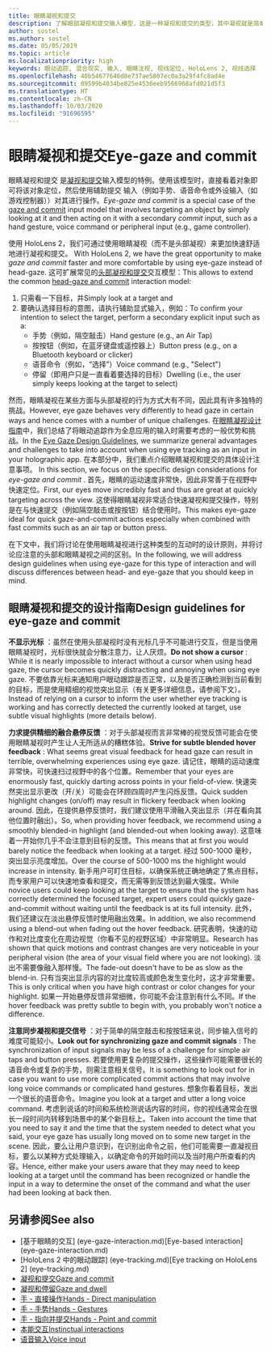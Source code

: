 ```yaml
---
title: 眼睛凝视和提交
description: 了解眼部凝视和提交输入模型，这是一种凝视和提交的类型，其中凝视就是简单地看着对象。
author: sostel
ms.author: sostel
ms.date: 05/05/2019
ms.topic: article
ms.localizationpriority: high
keywords: 眼动追踪, 混合现实, 输入, 眼睛注视, 视线定位, HoloLens 2, 视线选择
ms.openlocfilehash: 40b54677646d8e737ae5807ec0a3a29f4fc8ad4e
ms.sourcegitcommit: 09599b4034be825e4536eeb9566968afd021d5f3
ms.translationtype: HT
ms.contentlocale: zh-CN
ms.lasthandoff: 10/03/2020
ms.locfileid: "91696595"
---
```

# <a name="eye-gaze-and-commit"></a><span data-ttu-id="d40c4-104">眼睛凝视和提交</span><span class="sxs-lookup"><span data-stu-id="d40c4-104">Eye-gaze and commit</span></span>
<span data-ttu-id="d40c4-105">眼睛凝视和提交  是[凝视和提交](gaze-and-commit.md)输入模型的特例。使用该模型时，直接看着对象即可将该对象定位，然后使用辅助提交  输入（例如手势、语音命令或外设输入（如游戏控制器））对其进行操作。</span><span class="sxs-lookup"><span data-stu-id="d40c4-105">_Eye-gaze and commit_ is a special case of the [gaze and commit](gaze-and-commit.md) input model that involves targeting an object by simply looking at it and then acting on it with a secondary _commit_ input, such as a hand gesture, voice command or peripheral input (e.g., game controller).</span></span> 

<span data-ttu-id="d40c4-106">使用 HoloLens 2，我们可通过使用眼睛凝视（而不是头部凝视）来更加快速舒适地进行凝视和提交。 </span><span class="sxs-lookup"><span data-stu-id="d40c4-106">With HoloLens 2, we have the great opportunity to make _gaze and commit_ faster and more comfortable by using eye-gaze instead of head-gaze.</span></span> <span data-ttu-id="d40c4-107">这可扩展常见的[头部凝视和提交](gaze-and-commit.md)交互模型：</span><span class="sxs-lookup"><span data-stu-id="d40c4-107">This allows to extend the common [head-gaze and commit](gaze-and-commit.md) interaction model:</span></span> 
1. <span data-ttu-id="d40c4-108">只需看一下目标，并</span><span class="sxs-lookup"><span data-stu-id="d40c4-108">Simply look at a target and</span></span> 
2. <span data-ttu-id="d40c4-109">要确认选择目标的意图，请执行辅助显式输入，例如：</span><span class="sxs-lookup"><span data-stu-id="d40c4-109">To confirm your intention to select the target, perform a secondary explicit input such as a:</span></span>  
   - <span data-ttu-id="d40c4-110">手势（例如，隔空敲击）</span><span class="sxs-lookup"><span data-stu-id="d40c4-110">Hand gesture (e.g., an Air Tap)</span></span>
   - <span data-ttu-id="d40c4-111">按按钮（例如，在蓝牙键盘或遥控器上）</span><span class="sxs-lookup"><span data-stu-id="d40c4-111">Button press (e.g., on a Bluetooth keyboard or clicker)</span></span>
   - <span data-ttu-id="d40c4-112">语音命令（例如，“选择”）</span><span class="sxs-lookup"><span data-stu-id="d40c4-112">Voice command (e.g., "Select")</span></span>
   - <span data-ttu-id="d40c4-113">停留（即用户只是一直看着要选择的目标）</span><span class="sxs-lookup"><span data-stu-id="d40c4-113">Dwelling (i.e., the user simply keeps looking at the target to select)</span></span>

<span data-ttu-id="d40c4-114">然而，眼睛凝视在某些方面与头部凝视的行为方式大有不同，因此具有许多独特的挑战。</span><span class="sxs-lookup"><span data-stu-id="d40c4-114">However, eye gaze behaves very differently to head gaze in certain ways and hence comes with a number of unique challenges.</span></span> <span data-ttu-id="d40c4-115">在[眼睛凝视设计指南](eye-tracking.md)中，我们总结了将眼动追踪作为全息应用的输入时需要考虑的一般优势和挑战。</span><span class="sxs-lookup"><span data-stu-id="d40c4-115">In the [Eye Gaze Design Guidelines](eye-tracking.md), we summarize general advantages and challenges to take into account when using eye tracking as an input in your holographic app.</span></span> <span data-ttu-id="d40c4-116">在本部分中，我们重点介绍眼睛凝视和提交的具体设计注意事项。 </span><span class="sxs-lookup"><span data-stu-id="d40c4-116">In this section, we focus on the specific design considerations for _eye-gaze and commit_ .</span></span>
<span data-ttu-id="d40c4-117">首先，眼睛的运动速度非常快，因此非常善于在视野中快速定位。</span><span class="sxs-lookup"><span data-stu-id="d40c4-117">First, our eyes move incredibly fast and thus are great at quickly targeting across the view.</span></span> <span data-ttu-id="d40c4-118">这使得眼睛凝视非常适合快速凝视和提交操作，特别是在与快速提交（例如隔空敲击或按按钮）结合使用时。</span><span class="sxs-lookup"><span data-stu-id="d40c4-118">This makes eye-gaze ideal for quick gaze-and-commit actions especially when combined with fast commits such as an air tap or button press.</span></span>
   
<span data-ttu-id="d40c4-119">在下文中，我们将讨论在使用眼睛凝视进行这种类型的互动时的设计原则，并将讨论应注意的头部和眼睛凝视之间的区别。</span><span class="sxs-lookup"><span data-stu-id="d40c4-119">In the following, we will address design guidelines when using eye-gaze for this type of interaction and will discuss differences between head- and eye-gaze that you should keep in mind.</span></span>

## <a name="design-guidelines-for-eye-gaze-and-commit"></a><span data-ttu-id="d40c4-120">眼睛凝视和提交的设计指南</span><span class="sxs-lookup"><span data-stu-id="d40c4-120">Design guidelines for eye-gaze and commit</span></span>

<span data-ttu-id="d40c4-121">**不显示光标** ：虽然在使用头部凝视时没有光标几乎不可能进行交互，但是当使用眼睛凝视时，光标很快就会分散注意力，让人厌烦。</span><span class="sxs-lookup"><span data-stu-id="d40c4-121">**Do not show a cursor** : While it is nearly impossible to interact without a cursor when using head gaze, the cursor becomes quickly distracting and annoying when using eye gaze.</span></span> <span data-ttu-id="d40c4-122">不要依靠光标来通知用户眼动跟踪是否正常，以及是否正确检测到当前看到的目标，而是使用精细的视觉突出显示（有关更多详细信息，请参阅下文）。</span><span class="sxs-lookup"><span data-stu-id="d40c4-122">Instead of relying on a cursor to inform the user whether eye tracking is working and has correctly detected the currently looked at target, use subtle visual highlights (more details below).</span></span>

<span data-ttu-id="d40c4-123">**力求提供精细的融合悬停反馈** ：对于头部凝视而言非常棒的视觉反馈可能会在使用眼睛凝视时产生让人无所适从的糟糕体验。</span><span class="sxs-lookup"><span data-stu-id="d40c4-123">**Strive for subtle blended hover feedback** : What seems great visual feedback for head gaze can result in terrible, overwhelming experiences using eye gaze.</span></span> <span data-ttu-id="d40c4-124">请记住，眼睛的运动速度非常快，可快速扫过视野中的各个位置。</span><span class="sxs-lookup"><span data-stu-id="d40c4-124">Remember that your eyes are enormously fast, quickly darting across points in your field-of-view.</span></span> <span data-ttu-id="d40c4-125">快速突然突出显示更改（开/关）可能会在环顾四周时产生闪烁反馈。</span><span class="sxs-lookup"><span data-stu-id="d40c4-125">Quick sudden highlight changes (on/off) may result in flickery feedback when looking around.</span></span> <span data-ttu-id="d40c4-126">因此，在提供悬停反馈时，我们建议使用平滑融入突出显示（并在看向其他位置时融出）。</span><span class="sxs-lookup"><span data-stu-id="d40c4-126">So, when providing hover feedback, we recommend using a smoothly blended-in highlight (and blended-out when looking away).</span></span> <span data-ttu-id="d40c4-127">这意味着一开始你几乎不会注意到目标的反馈。</span><span class="sxs-lookup"><span data-stu-id="d40c4-127">This means that at first you would barely notice the feedback when looking at a target.</span></span> <span data-ttu-id="d40c4-128">经过 500-1000 毫秒，突出显示亮度增加。</span><span class="sxs-lookup"><span data-stu-id="d40c4-128">Over the course of 500-1000 ms the highlight would increase in intensity.</span></span> <span data-ttu-id="d40c4-129">新手用户可盯住目标，以确保系统正确地确定了焦点目标，而专家用户可以快速地查看和提交，而无需等到反馈达到最大强度。</span><span class="sxs-lookup"><span data-stu-id="d40c4-129">While novice users could keep looking at the target to ensure that the system has correctly determined the focused target, expert users could quickly gaze-and-commit without waiting until the feedback is at its full intensity.</span></span> <span data-ttu-id="d40c4-130">此外，我们还建议在淡出悬停反馈时使用融出效果。</span><span class="sxs-lookup"><span data-stu-id="d40c4-130">In addition, we also recommend using a blend-out when fading out the hover feedback.</span></span> <span data-ttu-id="d40c4-131">研究表明，快速的动作和对比度变化在周边视觉（你看不见的视野区域）中非常明显。</span><span class="sxs-lookup"><span data-stu-id="d40c4-131">Research has shown that quick motions and contrast changes are very noticeable in your peripheral vision (the area of your visual field where you are not looking).</span></span>
<span data-ttu-id="d40c4-132">淡出不需要像融入那样慢。</span><span class="sxs-lookup"><span data-stu-id="d40c4-132">The fade-out doesn't have to be as slow as the blend-in.</span></span> <span data-ttu-id="d40c4-133">只有当突出显示内容的对比度较高或颜色发生变化时，这才非常重要。</span><span class="sxs-lookup"><span data-stu-id="d40c4-133">This is only critical when you have high contrast or color changes for your highlight.</span></span> <span data-ttu-id="d40c4-134">如果一开始悬停反馈非常细微，你可能不会注意到有什么不同。</span><span class="sxs-lookup"><span data-stu-id="d40c4-134">If the hover feedback was pretty subtle to begin with, you probably won't notice a difference.</span></span>

<span data-ttu-id="d40c4-135">**注意同步凝视和提交信号** ：对于简单的隔空敲击和按按钮来说，同步输入信号的难度可能较小。</span><span class="sxs-lookup"><span data-stu-id="d40c4-135">**Look out for synchronizing gaze and commit signals** : The synchronization of input signals may be less of a challenge for simple air taps and button presses.</span></span> <span data-ttu-id="d40c4-136">若要使用更复杂的提交操作，这些操作可能需要很长的语音命令或复杂的手势，则需注意相关信号。</span><span class="sxs-lookup"><span data-stu-id="d40c4-136">It is something to look out for in case you want to use more complicated commit actions that may involve long voice commands or complicated hand gestures.</span></span> <span data-ttu-id="d40c4-137">想象你看着目标，发出一个很长的语音命令。</span><span class="sxs-lookup"><span data-stu-id="d40c4-137">Imagine you look at a target and utter a long voice command.</span></span> <span data-ttu-id="d40c4-138">考虑到说话的时间和系统检测说话内容的时间，你的视线通常会在很长一段时间内转移到场景中的某个新目标上。</span><span class="sxs-lookup"><span data-stu-id="d40c4-138">Taken into account the time that you need to say it and the time that the system needed to detect what you said, your eye gaze has usually long moved on to some new target in the scene.</span></span> <span data-ttu-id="d40c4-139">因此，要么让用户意识到，在识别出命令之前，他们可能需要一直凝视目标，要么以某种方式处理输入，以确定命令的开始时间以及当时用户所查看的内容。</span><span class="sxs-lookup"><span data-stu-id="d40c4-139">Hence, either make your users aware that they may need to keep looking at a target until the command has been recognized or handle the input in a way to determine the onset of the command and what the user had been looking at back then.</span></span>

## <a name="see-also"></a><span data-ttu-id="d40c4-140">另请参阅</span><span class="sxs-lookup"><span data-stu-id="d40c4-140">See also</span></span>
* <span data-ttu-id="d40c4-141">[基于眼睛的交互] (eye-gaze-interaction.md)</span><span class="sxs-lookup"><span data-stu-id="d40c4-141">[Eye-based interaction] (eye-gaze-interaction.md)</span></span>
* <span data-ttu-id="d40c4-142">[HoloLens 2 中的眼动跟踪] (eye-tracking.md)</span><span class="sxs-lookup"><span data-stu-id="d40c4-142">[Eye tracking on HoloLens 2] (eye-tracking.md)</span></span>
* [<span data-ttu-id="d40c4-143">凝视和提交</span><span class="sxs-lookup"><span data-stu-id="d40c4-143">Gaze and commit</span></span>](gaze-and-commit.md)
* [<span data-ttu-id="d40c4-144">凝视和停留</span><span class="sxs-lookup"><span data-stu-id="d40c4-144">Gaze and dwell</span></span>](gaze-and-dwell.md)
* [<span data-ttu-id="d40c4-145">手 - 直接操作</span><span class="sxs-lookup"><span data-stu-id="d40c4-145">Hands - Direct manipulation</span></span>](direct-manipulation.md)
* [<span data-ttu-id="d40c4-146">手 - 手势</span><span class="sxs-lookup"><span data-stu-id="d40c4-146">Hands - Gestures</span></span>](gaze-and-commit.md#composite-gestures)
* [<span data-ttu-id="d40c4-147">手 - 指向并提交</span><span class="sxs-lookup"><span data-stu-id="d40c4-147">Hands - Point and commit</span></span>](point-and-commit.md)
* [<span data-ttu-id="d40c4-148">本能交互</span><span class="sxs-lookup"><span data-stu-id="d40c4-148">Instinctual interactions</span></span>](interaction-fundamentals.md)
* [<span data-ttu-id="d40c4-149">语音输入</span><span class="sxs-lookup"><span data-stu-id="d40c4-149">Voice input</span></span>](voice-input.md)
